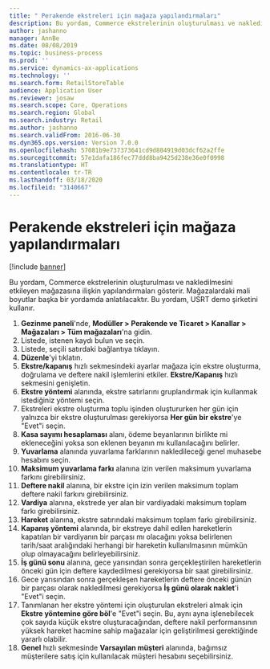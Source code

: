 ```yaml
---
title: " Perakende ekstreleri için mağaza yapılandırmaları"
description: Bu yordam, Commerce ekstrelerinin oluşturulması ve nakledilmesini etkileyen mağazasına ilişkin yapılandırmaları gösterir.
author: jashanno
manager: AnnBe
ms.date: 08/08/2019
ms.topic: business-process
ms.prod: ''
ms.service: dynamics-ax-applications
ms.technology: ''
ms.search.form: RetailStoreTable
audience: Application User
ms.reviewer: josaw
ms.search.scope: Core, Operations
ms.search.region: Global
ms.search.industry: Retail
ms.author: jashanno
ms.search.validFrom: 2016-06-30
ms.dyn365.ops.version: Version 7.0.0
ms.openlocfilehash: 57081b9e737373641cd9d884919d03dcf62a2ffe
ms.sourcegitcommit: 57e1dafa186fec77ddd8ba9425d238e36e0f0998
ms.translationtype: HT
ms.contentlocale: tr-TR
ms.lasthandoff: 03/18/2020
ms.locfileid: "3140667"
---
```

# <a name="store-configurations-for-retail-statements"></a> Perakende ekstreleri için mağaza yapılandırmaları

[!include [banner](../includes/banner.md)]

Bu yordam, Commerce ekstrelerinin oluşturulması ve nakledilmesini etkileyen mağazasına ilişkin yapılandırmaları gösterir. Mağazalardaki mali boyutlar başka bir yordamda anlatılacaktır. Bu yordam, USRT demo şirketini kullanır.

1. **Gezinme paneli**'nde, **Modüller > Perakende ve Ticaret > Kanallar > Mağazaları > Tüm mağazaları**'na gidin.
2. Listede, istenen kaydı bulun ve seçin.
3. Listede, seçili satırdaki bağlantıya tıklayın.
4. **Düzenle**'yi tıklatın.
5. **Ekstre/kapanış** hızlı sekmesindeki ayarlar mağaza için ekstre oluşturma, doğrulama ve deftere nakil işlemlerini etkiler. **Ekstre/Kapanış** hızlı sekmesini genişletin.  
6. **Ekstre yöntemi** alanında, ekstre satırlarını gruplandırmak için kullanmak istediğiniz yöntemi seçin.  
7. Ekstreleri ekstre oluşturma toplu işinden oluştururken her gün için yalnızca bir ekstre oluşturulması gerekiyorsa **Her gün bir ekstre**'ye "Evet"i seçin.  
8. **Kasa sayımı hesaplaması** alanı, ödeme beyanlarının birlikte mi ekleneceğini yoksa son eklenen beyanın mı kullanılacağını belirler.  
9. **Yuvarlama** alanında yuvarlama farklarının nakledileceği genel muhasebe hesabını seçin.  
10. **Maksimum yuvarlama farkı** alanına izin verilen maksimum yuvarlama farkını girebilirsiniz.
11. **Deftere nakil** alanına, bir ekstre için izin verilen maksimum toplam deftere nakil farkını girebilirsiniz.
12. **Vardiya** alanına, ekstrede yer alan bir vardiyadaki maksimum toplam farkı girebilirsiniz.  
13. **Hareket** alanına, ekstre satırındaki maksimum toplam farkı girebilirsiniz.  
14. **Kapanış yöntemi** alanında, bir ekstreye dahil edilen hareketlerin kapatılan bir vardiyanın bir parçası mı olacağını yoksa belirlenen tarih/saat aralığındaki herhangi bir hareketin kullanılmasının mümkün olup olmayacağını belirleyebilirsiniz.  
15. **İş günü sonu** alanına, gece yarısından sonra gerçekleştirilen hareketlerin önceki gün için deftere kaydedilmesi gerekiyorsa bir saat girebilirsiniz.  
16. Gece yarısından sonra gerçekleşen hareketlerin deftere önceki günün bir parçası olarak nakledilmesi gerekiyorsa **İş günü olarak naklet**'i "Evet"i seçin.  
17. Tanımlanan her ekstre yöntemi için oluşturulan ekstreleri almak için **Ekstre yöntemine göre böl**'e "Evet"i seçin. Bu, aynı ayna işlenebilecek çok sayıda küçük ekstre oluşturacağından, deftere nakil performansının yüksek hareket hacmine sahip mağazalar için geliştirilmesi gerektiğinde yararlı olabilir.  
18. **Genel** hızlı sekmesinde **Varsayılan müşteri** alanında, bağımsız müşterilere satış için kullanılacak müşteri hesabını seçebilirsiniz.  

